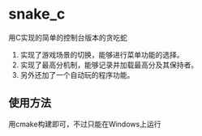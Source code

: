 # snake_c

用C实现的简单的控制台版本的贪吃蛇

1. 实现了游戏场景的切换，能够进行菜单功能的选择。
2. 实现了最高分机制，能够记录并加载最高分及其保持者。
3. 另外还加了一个自动玩的程序功能。

## 使用方法

用cmake构建即可，不过只能在Windows上运行